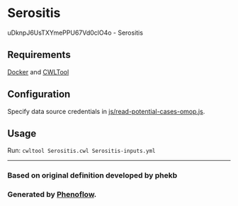 # Serositis

uDknpJ6UsTXYmePPU67Vd0clO4o - Serositis

## Requirements

[Docker](https://docs.docker.com/install/) and [CWLTool](https://github.com/common-workflow-language/cwltool#install)

## Configuration

Specify data source credentials in [js/read-potential-cases-omop.js](js/read-potential-cases-omop.js).

## Usage

Run: `cwltool Serositis.cwl Serositis-inputs.yml`

***

### Based on original definition developed by phekb
### Generated by [Phenoflow](https://kclhi.org/phenoflow).
